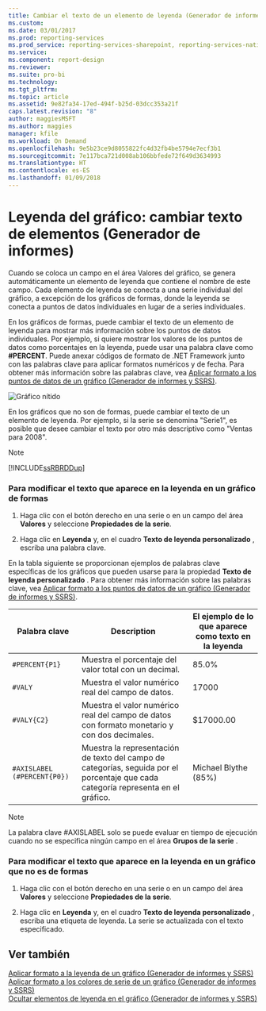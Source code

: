 ```yaml
---
title: Cambiar el texto de un elemento de leyenda (Generador de informes y SSRS) | Microsoft Docs
ms.custom: 
ms.date: 03/01/2017
ms.prod: reporting-services
ms.prod_service: reporting-services-sharepoint, reporting-services-native
ms.service: 
ms.component: report-design
ms.reviewer: 
ms.suite: pro-bi
ms.technology: 
ms.tgt_pltfrm: 
ms.topic: article
ms.assetid: 9e82fa34-17ed-494f-b25d-03dcc353a21f
caps.latest.revision: "8"
author: maggiesMSFT
ms.author: maggies
manager: kfile
ms.workload: On Demand
ms.openlocfilehash: 9e5b23ce9d8055822fc4d32fb4be5794e7ecf3b1
ms.sourcegitcommit: 7e117bca721d008ab106bbfede72f649d3634993
ms.translationtype: HT
ms.contentlocale: es-ES
ms.lasthandoff: 01/09/2018
---
```

# <a name="chart-legend---change-item-text-report-builder"></a>Leyenda del gráfico: cambiar texto de elementos (Generador de informes)
  Cuando se coloca un campo en el área Valores del gráfico, se genera automáticamente un elemento de leyenda que contiene el nombre de este campo. Cada elemento de leyenda se conecta a una serie individual del gráfico, a excepción de los gráficos de formas, donde la leyenda se conecta a puntos de datos individuales en lugar de a series individuales.  
  
 En los gráficos de formas, puede cambiar el texto de un elemento de leyenda para mostrar más información sobre los puntos de datos individuales. Por ejemplo, si quiere mostrar los valores de los puntos de datos como porcentajes en la leyenda, puede usar una palabra clave como **#PERCENT**. Puede anexar códigos de formato de .NET Framework junto con las palabras clave para aplicar formatos numéricos y de fecha. Para obtener más información sobre las palabras clave, vea [Aplicar formato a los puntos de datos de un gráfico &#40;Generador de informes y SSRS&#41;](../../reporting-services/report-design/formatting-data-points-on-a-chart-report-builder-and-ssrs.md).  
  
 ![Gráfico nítido](../../reporting-services/report-design/media/sharpchart.png "Gráfico nítido")  
  
 En los gráficos que no son de formas, puede cambiar el texto de un elemento de leyenda. Por ejemplo, si la serie se denomina "Serie1", es posible que desee cambiar el texto por otro más descriptivo como "Ventas para 2008".  
  
> [!NOTE]  
>  [!INCLUDE[ssRBRDDup](../../includes/ssrbrddup-md.md)]  
  
### <a name="to-modify-the-text-that-appears-in-the-legend-on-a-shape-chart"></a>Para modificar el texto que aparece en la leyenda en un gráfico de formas  
  
1.  Haga clic con el botón derecho en una serie o en un campo del área **Valores** y seleccione **Propiedades de la serie**.  
  
2.  Haga clic en **Leyenda** y, en el cuadro **Texto de leyenda personalizado** , escriba una palabra clave.  
  
 En la tabla siguiente se proporcionan ejemplos de palabras clave específicas de los gráficos que pueden usarse para la propiedad **Texto de leyenda personalizado** . Para obtener más información sobre las palabras clave, vea [Aplicar formato a los puntos de datos de un gráfico &#40;Generador de informes y SSRS&#41;](../../reporting-services/report-design/formatting-data-points-on-a-chart-report-builder-and-ssrs.md).  
  
|Palabra clave|Description|El ejemplo de lo que aparece como texto en la leyenda|  
|-------------|-----------------|---------------------------------------------------|  
|`#PERCENT{P1}`|Muestra el porcentaje del valor total con un decimal.|85.0%|  
|`#VALY`|Muestra el valor numérico real del campo de datos.|17000|  
|`#VALY{C2}`|Muestra el valor numérico real del campo de datos con formato monetario y con dos decimales.|$17000.00|  
|`#AXISLABEL (#PERCENT{P0})`|Muestra la representación de texto del campo de categorías, seguida por el porcentaje que cada categoría representa en el gráfico.|Michael Blythe (85%)|  
  
> [!NOTE]  
>  La palabra clave #AXISLABEL solo se puede evaluar en tiempo de ejecución cuando no se especifica ningún campo en el área **Grupos de la serie** .  
  
### <a name="to-modify-the-text-that-appears-in-the-legend-on-a-non-shape-chart"></a>Para modificar el texto que aparece en la leyenda en un gráfico que no es de formas  
  
1.  Haga clic con el botón derecho en una serie o en un campo del área **Valores** y seleccione **Propiedades de la serie**.  
  
2.  Haga clic en **Leyenda** y, en el cuadro **Texto de leyenda personalizado** , escriba una etiqueta de leyenda. La serie se actualizada con el texto especificado.  
  
## <a name="see-also"></a>Ver también  
 [Aplicar formato a la leyenda de un gráfico &#40;Generador de informes y SSRS&#41;](../../reporting-services/report-design/chart-legend-formatting-report-builder.md)   
 [Aplicar formato a los colores de serie de un gráfico &#40;Generador de informes y SSRS&#41;](../../reporting-services/report-design/formatting-series-colors-on-a-chart-report-builder-and-ssrs.md)   
 [Ocultar elementos de leyenda en el gráfico &#40;Generador de informes y SSRS&#41;](../../reporting-services/report-design/chart-legend-hide-items-report-builder.md)  
  
  
